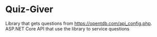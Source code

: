 # Quiz-Giver

Library that gets questions from https://opentdb.com/api_config.php. \
ASP.NET Core API that use the library to service questions 

